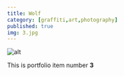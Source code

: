 ```yaml
---
title: Wolf
category: [graffiti,art,photography]
published: true
img: 3.jpg
---
```

![alt](/assets/img/portfolio/3.jpg)

This is portfolio item number __3__